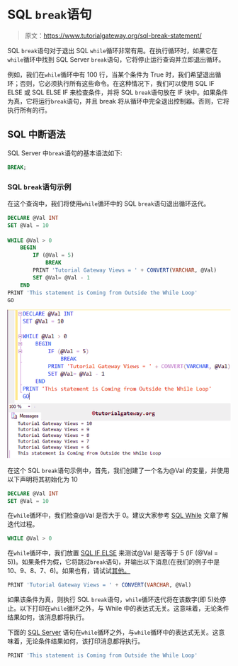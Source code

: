 # SQL `break`语句

> 原文：<https://www.tutorialgateway.org/sql-break-statement/>

SQL `break`语句对于退出 SQL `while`循环非常有用。在执行循环时，如果它在`while`循环中找到 SQL Server `break`语句，它将停止运行查询并立即退出循环。

例如，我们在`while`循环中有 100 行，当某个条件为 True 时，我们希望退出循环；否则，它必须执行所有这些命令。在这种情况下，我们可以使用 SQL IF ELSE 或 SQL ELSE IF 来检查条件，并将 SQL `break`语句放在 IF 块中。如果条件为真，它将运行`break`语句，并且 break 将从循环中完全退出控制器。否则，它将执行所有的行。

## SQL 中断语法

SQL Server 中`break`语句的基本语法如下:

```sql
BREAK;
```

### SQL `break`语句示例

在这个查询中，我们将使用`while`循环中的 SQL `break`语句退出循环迭代。

```sql
DECLARE @Val INT
SET @Val = 10

WHILE @Val > 0
	BEGIN
		IF (@Val = 5)
			BREAK
		PRINT 'Tutorial Gateway Views = ' + CONVERT(VARCHAR, @Val)
		SET @Val= @Val - 1
	END
PRINT 'This statement is Coming from Outside the While Loop'
GO
```

![SQL BREAK Statement 1](img/47c114f77a024e8a9a414cc4047d7751.png)

在这个 SQL `break`语句示例中，首先，我们创建了一个名为@Val 的变量，并使用以下声明将其初始化为 10

```sql
DECLARE @Val INT
SET @Val = 10
```

在`while`循环中，我们检查@Val 是否大于 0。建议大家参考 [SQL While](https://www.tutorialgateway.org/sql-while-loop/) 文章了解迭代过程。

```sql
WHILE @Val > 0
```

在`while`循环中，我们放置 [SQL IF ELSE](https://www.tutorialgateway.org/sql-if-else/) 来测试@Val 是否等于 5 (IF (@Val = 5))。如果条件为假，它将跳过`break`语句，并输出以下消息(在我们的例子中是 10、9、8、7、6)。如果也有，请试试[其他。](https://www.tutorialgateway.org/sql-else-if/)

```sql
PRINT 'Tutorial Gateway Views = ' + CONVERT(VARCHAR, @Val)
```

如果该条件为真，则执行 SQL `break`语句，`while`循环迭代将在该数字(即 5)处停止。以下打印在`while`循环之外，与 While 中的表达式无关。这意味着，无论条件结果如何，该消息都将执行。

下面的 [SQL Server](https://www.tutorialgateway.org/sql/) 语句在`while`循环之外，与`while`循环中的表达式无关。这意味着，无论条件结果如何，该打印消息都将执行。

```sql
PRINT 'This statement is Coming from Outside the While Loop'
```
